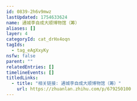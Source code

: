 ```yaml
---
id: 0839-2h6v9mwz
lastUpdated: 1754633624
name: 通城李自成大顺博物馆（筹）
aliases: []
layer: 4
categoryId: cat_drHx4oqn
tagIds:
  - tag_eAgXxyKy
nsfw: false
parent: ""
relatedEntries: []
timelineEvents: []
titledLinks:
  - title: "相关链接: 通城李自成大顺博物馆（筹）"
    url: https://zhuanlan.zhihu.com/p/679250100
---
```


